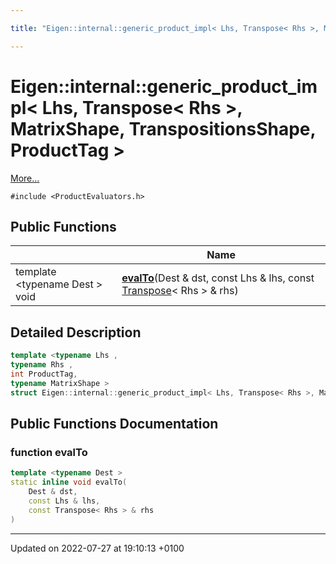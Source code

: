 ```yaml
---

title: "Eigen::internal::generic_product_impl< Lhs, Transpose< Rhs >, MatrixShape, TranspositionsShape, ProductTag >"

---
```


# Eigen::internal::generic_product_impl< Lhs, Transpose< Rhs >, MatrixShape, TranspositionsShape, ProductTag >



 [More...](#detailed-description)


`#include <ProductEvaluators.h>`

## Public Functions

|                | Name           |
| -------------- | -------------- |
| template <typename Dest \> <br>void | **[evalTo](http://example.org/classes/structeigen_1_1internal_1_1generic__product__impl_3_01lhs_00_01transpose_3_01rhs_01_4_00_01matrif8d2d217a23415e47cd4fedf46a29e00/#function-evalto)**(Dest & dst, const Lhs & lhs, const <a href="http://example.org/classes/classeigen_1_1transpose/">Transpose</a>< Rhs > & rhs) |

## Detailed Description

```cpp
template <typename Lhs ,
typename Rhs ,
int ProductTag,
typename MatrixShape >
struct Eigen::internal::generic_product_impl< Lhs, Transpose< Rhs >, MatrixShape, TranspositionsShape, ProductTag >;
```

## Public Functions Documentation

### function evalTo

```cpp
template <typename Dest >
static inline void evalTo(
    Dest & dst,
    const Lhs & lhs,
    const Transpose< Rhs > & rhs
)
```


-------------------------------

Updated on 2022-07-27 at 19:10:13 +0100
